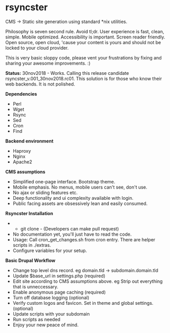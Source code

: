 # rsyncster
CMS -> Static site generation using standard \*nix utilities.

Philosophy is seven second rule. Avoid tl;dr. User experience is fast, clean, simple. Mobile optimized. Accessibility is important. Screen reader friendly. Open source, open cloud, 'cause your content is yours and should not be locked to your cloud provider.

This is very basic sloppy code, please vent your frustrations by fixing and sharing your awesome improvements. :)

__Status:__ 30nov2018 - Works. Calling this release candidate rsyncster_v.001_30nov2018.rc01. This solution is for those who know their web backends. It is not polished.


__Dependencies__
* Perl
* Wget
* Rsync
* Sed
* Cron
* Find

__Backend environment__
* Haproxy
* Nginx
* Apache2

__CMS assumptions__
* Simplified one-page interface. Bootstrap theme.
* Mobile emphasis. No menus, mobile users can't see, don't use.
* No ajax or sliding features etc.
* Deep functionality and ui complexity available with login.
* Public facing assets are obsessively lean and easily consumed.

__Rsyncster Installation__
* - git clone - (Developers can make pull request)
* No documentation yet, you'll just have to read the code.
* Usage: Call cron_get_changes.sh from cron entry. There are helper scripts in ./extras.
* Configure variables for your setup.

__Basic Drupal Workflow__
* Change top level dns record. eg domain.tld -> subdomain.domain.tld
* Update $base_url in settings.php (required)
* Edit site according to CMS assumptions above. eg Strip out everything that is unneccessary.
* Enable anonymous page caching (required)
* Turn off database logging (optional)
* Verify custom logos and favicon. Set in theme and global settings.(optional)
* Update scripts with your subdomain
* Run scripts as needed
* Enjoy your new peace of mind.
